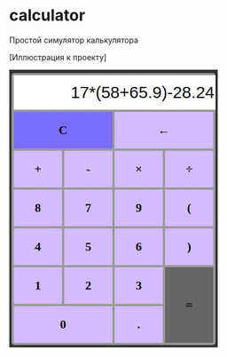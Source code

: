 # calculator
Простой симулятор калькулятора

[Иллюстрация к проекту] 

<p>
  <img src="https://github.com/pavlukha/calculator/blob/master/calcProjectScrShot.png" />
</p>
